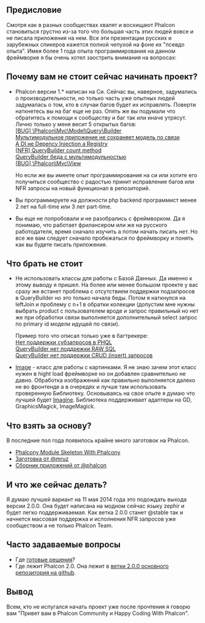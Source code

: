 ## Предисловие

Смотря как в разных сообществах хвалят и восхищают Phalcon становиться грустно из-за того что большая часть этих людей вовсе и не писала приложения на нем.
Все эти презентации русских и зарубежных спикеров кажется полной чепухой на фоне их "псевдо опыта".
Имея более 1 года опыта программирования на данном фреймворке я бы очень хотел заострить внимания на вопросах:

## Почему вам не стоит сейчас начинать проект?

-	Phalcon версии 1.* написан на Си. Сейчас вы, наверное, задумались о производительности, но только часть уже опытных людей задумалась о том, кто в случаи багов будет их исправлять.
	Поверти наткнетесь вы на баг еще не раз. Опять же вы подумали что обратитесь к помощи к сообществу и баг так или иначе утрясут. Лично только у меня весит 5 открытых багов: <br />
	[[BUG] \Phalcon\Mvc\Model\Query\Builder](https://github.com/phalcon/cphalcon/issues/1542) <br />
	[Мультимодульное приложение не сохраняет модель по связи](https://github.com/phalcon/cphalcon/issues/1296) <br />
	[А DI не Depency Injection а Registry](https://github.com/phalcon/cphalcon/issues/1209) <br />
	[[NFR] QueryBuilder count method](https://github.com/phalcon/cphalcon/issues/1156) <br />
	[QueryBuilder беда с мультимодульностью](https://github.com/phalcon/cphalcon/issues/1111) <br />
	[[BUG] \Phalcon\Mvc\View](https://github.com/phalcon/cphalcon/issues/1282)

	Но если же вы имеете опыт программирования на си или хотите его получиться сообщество с радостью принит исправление багов или NFR запросы на новый функционал в репозиторий.

-	Вы программируете на должности php backend программист менее 2 лет на full-time или 3 лет part-time.
-	Вы еще не попробовали и не разобрались с фреймворком. Да я понимаю, что работает фрилансером или же на русского работодателя, время сначало изучить а потом начать писать нет. Но все же вам следует сначало пробежаться по фреймворку и понять
	как вы будете писать приложения.

## Что брать не стоит

-	Не использовать классы для работы с Базой Данных. Да именно к этому выводу я пришел. На более или менее большом проекте у вас сразу же встанет проблема с отсутствием поддержки подзапросов в QueryBuilder но это только начала беды.
	Потом я наткнулся на leftJoin и проблему с n+1 в обратки колекции (допустим мне нужны выбрать product с пользователем вроде и запрос правильный но нет же при обработки связи выполняется дополнительный select запрос по primary id модели идущей по связи).

	Пример того что описал только уже в багтрекере: <br />
	[Нет поддержки субзапросов в PHQL](https://github.com/phalcon/cphalcon/issues/496) <br />
	[QueryBuilder нет поддрежки RAW SQL](https://github.com/phalcon/cphalcon/issues/2052) <br />
	[QueryBuilder нет поддержки CRUD (insert) запросов](https://github.com/phalcon/cphalcon/issues/1925)

-	[Image](https://github.com/phalcon/phalcon-devtools/blob/master/ide/1.3.1/Phalcon/Image.php) - класс для работы с картинками.
	Я не знаю зачем этот класс нужен в hight load фреймворке но он добавлен сравнительно не давно.
	Обработка изображений как правильно выполняется далеко не во фронтенде а в очередях и лучше там использовать проверенную Библиотеку.
	Основываясь на свое опыте я думаю что лучшей будет [Imagine](https://github.com/avalanche123/Imagine). Библиотека поддерживает адаптеры на GD, GraphicsMagick, ImageMagick.

## Что взять за основу?
В последние пол года появилось крайне много заготовок на Phalcon.

-	[Phalcony Module Skeleton With Phalcony](https://github.com/ovr/phalcon-module-phalcony-skeleton)
-	[Заготовка от @mruz](https://github.com/mruz/base-app)
-	[Сборник приложений от @phalcon](https://github.com/phalcon/mvc)

## И что же сейчас делать?

Я думаю лучшей вариант на 11 мая 2014 года это подождать выхода версии 2.0.0. Она будет написана на модном сейчас языку zephir и будет легко поддерживаемая.
Как ветка 2.0.0 станет @stable так и начнется массовая поддержка и исполнения NFR запросов уже сообществом а не только Phalcon Team.

## Часто задаваемые вопросы

- 	Где [готовые решения](http://vk.com/topic-45934290_28803365)?
-	Где лежит Phalcon 2.0. Она лежит в [ветки 2.0.0 основного репозитория на github](https://github.com/phalcon/cphalcon/tree/2.0.0).

## Вывод

Всем, кто не испугался начать проект уже после прочтения я говорю вам "Привет вам в Phalcon Community и Happy Coding With Phalcon".
